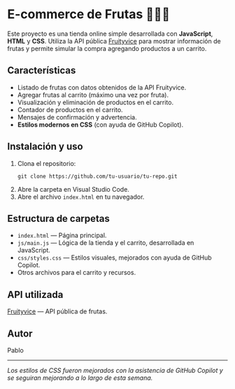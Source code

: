 # E-commerce de Frutas 🍎🍌🍓

Este proyecto es una tienda online simple desarrollada con **JavaScript**, **HTML** y **CSS**. Utiliza la API pública [Fruityvice](https://www.fruityvice.com/) para mostrar información de frutas y permite simular la compra agregando productos a un carrito.

## Características

- Listado de frutas con datos obtenidos de la API Fruityvice.
- Agregar frutas al carrito (máximo una vez por fruta).
- Visualización y eliminación de productos en el carrito.
- Contador de productos en el carrito.
- Mensajes de confirmación y advertencia.
- **Estilos modernos en CSS** (con ayuda de GitHub Copilot).

## Instalación y uso

1. Clona el repositorio:
   ```
   git clone https://github.com/tu-usuario/tu-repo.git
   ```
2. Abre la carpeta en Visual Studio Code.
3. Abre el archivo `index.html` en tu navegador.

## Estructura de carpetas

- `index.html` — Página principal.
- `js/main.js` — Lógica de la tienda y el carrito, desarrollada en JavaScript.
- `css/styles.css` — Estilos visuales, mejorados con ayuda de GitHub Copilot.
- Otros archivos para el carrito y recursos.

## API utilizada

[Fruityvice](https://www.fruityvice.com/) — API pública de frutas.

## Autor

Pablo

---

*Los estilos de CSS fueron mejorados con la asistencia de GitHub Copilot y se seguiran mejorando a lo largo de esta semana.*

